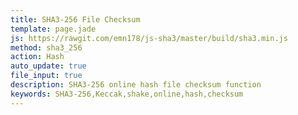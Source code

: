 ```yaml
---
title: SHA3-256 File Checksum
template: page.jade
js: https://rawgit.com/emn178/js-sha3/master/build/sha3.min.js
method: sha3_256
action: Hash
auto_update: true
file_input: true
description: SHA3-256 online hash file checksum function
keywords: SHA3-256,Keccak,shake,online,hash,checksum
---
```

